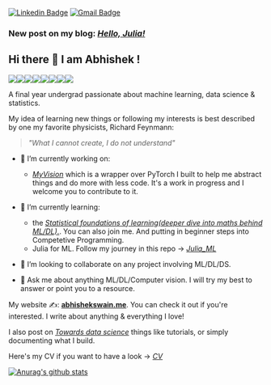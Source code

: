 [![Linkedin Badge](https://img.shields.io/badge/-LinkedIn-blue?style=for-the-badge&logo=Linkedin&logoColor=white&link=https://www.linkedin.com/in/abhishek-s-4a20819a/)](https://www.linkedin.com/in/abhishek-s-4a20819a/) [![Gmail Badge](https://img.shields.io/badge/-Gmail-c14438?style=for-the-badge&logo=Gmail&logoColor=white&link=mailto:abhiswain.it.20160@gmail.com)](abhiswain.it.2016@gmail.com@gmail.com)

### New post on my blog: [*Hello, Julia!*](https://abhishekswain.me/machine%20learning/maths/2020/07/28/Logistic_regression-Copy1.html) 

## Hi there 👋 I am Abhishek !

[![](https://sourcerer.io/fame/Abhiswain97/Abhiswain97/Abhiswain97/images/0)](https://sourcerer.io/fame/Abhiswain97/Abhiswain97/Abhiswain97/links/0)[![](https://sourcerer.io/fame/Abhiswain97/Abhiswain97/Abhiswain97/images/1)](https://sourcerer.io/fame/Abhiswain97/Abhiswain97/Abhiswain97/links/1)[![](https://sourcerer.io/fame/Abhiswain97/Abhiswain97/Abhiswain97/images/2)](https://sourcerer.io/fame/Abhiswain97/Abhiswain97/Abhiswain97/links/2)[![](https://sourcerer.io/fame/Abhiswain97/Abhiswain97/Abhiswain97/images/3)](https://sourcerer.io/fame/Abhiswain97/Abhiswain97/Abhiswain97/links/3)[![](https://sourcerer.io/fame/Abhiswain97/Abhiswain97/Abhiswain97/images/4)](https://sourcerer.io/fame/Abhiswain97/Abhiswain97/Abhiswain97/links/4)[![](https://sourcerer.io/fame/Abhiswain97/Abhiswain97/Abhiswain97/images/5)](https://sourcerer.io/fame/Abhiswain97/Abhiswain97/Abhiswain97/links/5)[![](https://sourcerer.io/fame/Abhiswain97/Abhiswain97/Abhiswain97/images/6)](https://sourcerer.io/fame/Abhiswain97/Abhiswain97/Abhiswain97/links/6)[![](https://sourcerer.io/fame/Abhiswain97/Abhiswain97/Abhiswain97/images/7)](https://sourcerer.io/fame/Abhiswain97/Abhiswain97/Abhiswain97/links/7)

A final year undergrad passionate about machine learning, data science & statistics. 

My idea of learning new things or following my interests is best described by one my favorite physicists, Richard Feynmann: 
> *"What I cannot create, I do not understand"*

- 🔭 I’m currently working on:
  - [*MyVision*](https://github.com/Abhiswain97/MyVision) which is a wrapper over PyTorch I built to help me abstract things and do more with less code. It's a work in progress  and I welcome you to contribute to it. 
  
- 🌱 I’m currently learning:
  - the [*Statistical foundations of learning(deeper dive into maths behind ML/DL)*.](https://abhishekswain.me/machine%20learning/maths/books/2020/07/19/statsandlinalg.html). You can also join me. And putting in beginner steps into Competetive Programming.
  - Julia for ML. Follow my journey in this repo -> [*Julia_ML*](https://github.com/Abhiswain97/Julia_ML)
  
- 👯 I’m looking to collaborate on any project involving ML/DL/DS.
- 💬 Ask me about anything ML/DL/Computer vision. I will try my best to answer or point you to a resource.

My website ✍: [**abhishekswain.me**](https://abhiswain97.github.io/ListeningToLife/).
You can check it out if you're interested. I write about anything & everything I love! 

I also post on [*Towards data science*](https://medium.com/@abhi08as.as) things like tutorials, or simply documenting what I build. 

Here's my CV if you want to have a look -> [*CV*](https://drive.google.com/drive/u/1/my-drive)

[![Anurag's github stats](https://github-readme-stats.vercel.app/api?username=Abhiswain97&theme=dracula)](https://github.com/anuraghazra/github-readme-stats)


